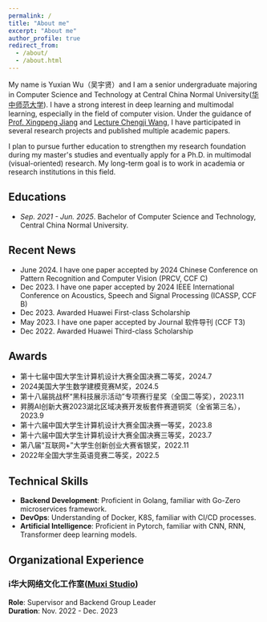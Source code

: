 ```yaml
---
permalink: /
title: "About me"
excerpt: "About me"
author_profile: true
redirect_from: 
  - /about/
  - /about.html
---
```

My name is Yuxian Wu（吴宇贤）and I am a senior undergraduate majoring in Computer Science and Technology at Central China Normal University([华中师范大学](https://www.ccnu.edu.cn/)). I have a strong interest in deep learning and multimodal learning, especially in the field of computer vision. Under the guidance of [Prof. Xingpeng Jiang](http://cs.ccnu.edu.cn/info/1097/2097.htm) and [Lecture Chengji Wang](http://cs.ccnu.edu.cn/info/1097/2753.htm), I have participated in several research projects and published multiple academic papers.

I plan to pursue further education to strengthen my research foundation during my master's studies and eventually apply for a Ph.D. in multimodal (visual-oriented) research. My long-term goal is to work in academia or research institutions in this field.

## Educations

* *Sep. 2021 - Jun. 2025*. Bachelor of Computer Science and Technology, Central China Normal University.


## Recent News

* June 2024. I have one paper accepted by 2024 Chinese Conference on Pattern Recognition and Computer Vision (PRCV, CCF C)
* Dec 2023. I have one paper accepted by 2024 IEEE International Conference on Acoustics, Speech and Signal Processing (ICASSP, CCF B)
* Dec 2023. Awarded Huawei First-class Scholarship
* May 2023. I have one paper accepted by  Journal 软件导刊 (CCF T3)
* Dec 2022. Awarded Huawei Third-class Scholarship

## Awards 

*  第十七届中国大学生计算机设计大赛全国决赛二等奖，2024.7
*  2024美国大学生数学建模竞赛M奖，2024.5
*  第十八届挑战杯“黑科技展示活动”专项赛行星奖（全国二等奖），2023.11
*  昇腾AI创新大赛2023湖北区域决赛开发板套件赛道铜奖（全省第三名），2023.9
*  第十六届中国大学生计算机设计大赛全国决赛一等奖，2023.8
*  第十六届中国大学生计算机设计大赛全国决赛三等奖，2023.7
*  第八届“互联网+”大学生创新创业大赛省银奖，2022.11
*  2022年全国大学生英语竞赛二等奖，2022.5



## Technical Skills

* **Backend Development**: Proficient in Golang, familiar with Go-Zero microservices framework.
* **DevOps**: Understanding of Docker, K8S, familiar with CI/CD processes.
* **Artificial Intelligence**: Proficient in Pytorch, familiar with CNN, RNN, Transformer deep learning models.

## Organizational Experience

### i华大网络文化工作室([Muxi Studio](https://muxi-tech.xyz/))
**Role**: Supervisor and Backend Group Leader  
**Duration**: Nov. 2022 - Dec. 2023







